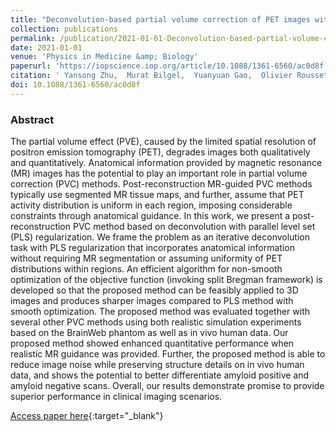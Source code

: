 ```yaml
---
title: "Deconvolution-based partial volume correction of PET images with parallel level set regularization"
collection: publications
permalink: /publication/2021-01-01-Deconvolution-based-partial-volume-correction-of-PET-images-with-parallel-level-set-regularization
date: 2021-01-01
venue: 'Physics in Medicine &amp; Biology'
paperurl: 'https://iopscience.iop.org/article/10.1088/1361-6560/ac0d8f'
citation: ' Yansong Zhu,  Murat Bilgel,  Yuanyuan Gao,  Olivier Rousset,  Susan Resnick,  Dean Wong,  Arman Rahmim, &quot;Deconvolution-based partial volume correction of PET images with parallel level set regularization.&quot; Physics in Medicine &amp; Biology, 2021.'
doi: 10.1088/1361-6560/ac0d8f
---
```


### Abstract

The partial volume effect (PVE), caused by the limited spatial resolution of positron emission tomography (PET), degrades images both qualitatively and quantitatively. Anatomical information provided by magnetic resonance (MR) images has the potential to play an important role in partial volume correction (PVC) methods. Post-reconstruction MR-guided PVC methods typically use segmented MR tissue maps, and further, assume that PET activity distribution is uniform in each region, imposing considerable constraints through anatomical guidance. In this work, we present a post-reconstruction PVC method based on deconvolution with parallel level set (PLS) regularization. We frame the problem as an iterative deconvolution task with PLS regularization that incorporates anatomical information without requiring MR segmentation or assuming uniformity of PET distributions within regions. An efficient algorithm for non-smooth optimization of the objective function (invoking split Bregman framework) is developed so that the proposed method can be feasibly applied to 3D images and produces sharper images compared to PLS method with smooth optimization. The proposed method was evaluated together with several other PVC methods using both realistic simulation experiments based on the BrainWeb phantom as well as in vivo human data. Our proposed method showed enhanced quantitative performance when realistic MR guidance was provided. Further, the proposed method is able to reduce image noise while preserving structure details on in vivo human data, and shows the potential to better differentiate amyloid positive and amyloid negative scans. Overall, our results demonstrate promise to provide superior performance in clinical imaging scenarios.

[Access paper here](https://iopscience.iop.org/article/10.1088/1361-6560/ac0d8f){:target="_blank"}
